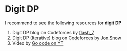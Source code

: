 # Digit DP

I recommend to see the following resources for **digit DP**

1. Digit DP blog on Codeforces by [flash_7](https://codeforces.com/blog/entry/53960)
2. Digit DP (Iterative) blog on Codeforces by [Jon.Snow](https://codeforces.com/blog/entry/77096)
3. Video by [Go code on YT](https://www.youtube.com/watch?v=Pa4YwO8B8-w)
